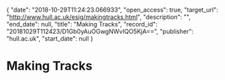 {
  "date": "2018-10-29T11:24:23.066933", 
  "open_access": true, 
  "target_url": "http://www.hull.ac.uk/esig/makingtracks.html", 
  "description": "", 
  "end_date": null, 
  "title": "Making Tracks", 
  "record_id": "20181029T112423/D1Gb0yAuOGwgNWvIQO5KjA==", 
  "publisher": "hull.ac.uk", 
  "start_date": null
}

# Making Tracks

